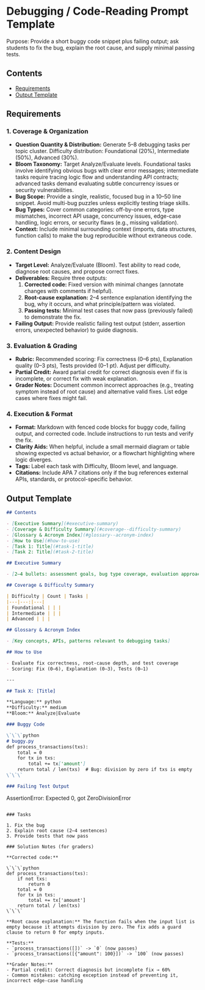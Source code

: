# Debugging / Code-Reading Prompt Template

Purpose: Provide a short buggy code snippet plus failing output; ask students to fix the bug, explain the root cause, and supply minimal passing tests.

## Contents

- [Requirements](#requirements)
- [Output Template](#output-template)

## Requirements

### 1. Coverage & Organization

- **Question Quantity & Distribution:** Generate 5–8 debugging tasks per topic cluster. Difficulty distribution: Foundational (20%), Intermediate (50%), Advanced (30%).
- **Bloom Taxonomy:** Target Analyze/Evaluate levels. Foundational tasks involve identifying obvious bugs with clear error messages; intermediate tasks require tracing logic flow and understanding API contracts; advanced tasks demand evaluating subtle concurrency issues or security vulnerabilities.
- **Bug Scope:** Provide a single, realistic, focused bug in a 10–50 line snippet. Avoid multi-bug puzzles unless explicitly testing triage skills.
- **Bug Types:** Cover common categories: off-by-one errors, type mismatches, incorrect API usage, concurrency issues, edge-case handling, logic errors, or security flaws (e.g., missing validation).
- **Context:** Include minimal surrounding context (imports, data structures, function calls) to make the bug reproducible without extraneous code.

### 2. Content Design

- **Target Level:** Analyze/Evaluate (Bloom). Test ability to read code, diagnose root causes, and propose correct fixes.
- **Deliverables:** Require three outputs:
  1. **Corrected code:** Fixed version with minimal changes (annotate changes with comments if helpful).
  2. **Root-cause explanation:** 2–4 sentence explanation identifying the bug, why it occurs, and what principle/pattern was violated.
  3. **Passing tests:** Minimal test cases that now pass (previously failed) to demonstrate the fix.
- **Failing Output:** Provide realistic failing test output (stderr, assertion errors, unexpected behavior) to guide diagnosis.

### 3. Evaluation & Grading

- **Rubric:** Recommended scoring: Fix correctness (0–6 pts), Explanation quality (0–3 pts), Tests provided (0–1 pt). Adjust per difficulty.
- **Partial Credit:** Award partial credit for correct diagnosis even if fix is incomplete, or correct fix with weak explanation.
- **Grader Notes:** Document common incorrect approaches (e.g., treating symptom instead of root cause) and alternative valid fixes. List edge cases where fixes might fail.

### 4. Execution & Format

- **Format:** Markdown with fenced code blocks for buggy code, failing output, and corrected code. Include instructions to run tests and verify the fix.
- **Clarity Aids:** When helpful, include a small mermaid diagram or table showing expected vs actual behavior, or a flowchart highlighting where logic diverges.
- **Tags:** Label each task with Difficulty, Bloom level, and language.
- **Citations:** Include APA 7 citations only if the bug references external APIs, standards, or protocol-specific behavior.

## Output Template

```markdown
## Contents

- [Executive Summary](#executive-summary)
- [Coverage & Difficulty Summary](#coverage--difficulty-summary)
- [Glossary & Acronym Index](#glossary--acronym-index)
- [How to Use](#how-to-use)
- [Task 1: Title](#task-1-title)
- [Task 2: Title](#task-2-title)

## Executive Summary

- [2–4 bullets: assessment goals, bug type coverage, evaluation approach]

## Coverage & Difficulty Summary

| Difficulty | Count | Tasks |
|---|---:|---|
| Foundational | | |
| Intermediate | | |
| Advanced | | |

## Glossary & Acronym Index

- [Key concepts, APIs, patterns relevant to debugging tasks]

## How to Use

- Evaluate fix correctness, root-cause depth, and test coverage
- Scoring: Fix (0–6), Explanation (0–3), Tests (0–1)

---

## Task X: [Title]

**Language:** python  
**Difficulty:** medium  
**Bloom:** Analyze|Evaluate

### Buggy Code

\`\`\`python
# buggy.py
def process_transactions(txs):
    total = 0
    for tx in txs:
        total += tx['amount']
    return total / len(txs)  # Bug: division by zero if txs is empty
\`\`\`

### Failing Test Output

```
AssertionError: Expected 0, got ZeroDivisionError
```

### Tasks

1. Fix the bug
2. Explain root cause (2–4 sentences)
3. Provide tests that now pass

### Solution Notes (for graders)

**Corrected code:**

\`\`\`python
def process_transactions(txs):
    if not txs:
        return 0
    total = 0
    for tx in txs:
        total += tx['amount']
    return total / len(txs)
\`\`\`

**Root cause explanation:** The function fails when the input list is empty because it attempts division by zero. The fix adds a guard clause to return 0 for empty inputs.

**Tests:**
- `process_transactions([])` -> `0` (now passes)
- `process_transactions([{"amount": 100}])` -> `100` (now passes)

**Grader Notes:**
- Partial credit: Correct diagnosis but incomplete fix → 60%
- Common mistakes: catching exception instead of preventing it, incorrect edge-case handling
```
